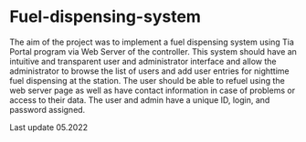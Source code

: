 # Fuel-dispensing-system
The aim of the project was to implement a fuel dispensing system using Tia Portal program via Web Server of the controller. This system should have an intuitive and transparent user and administrator interface and allow the administrator to browse the list of users and add user entries for nighttime fuel dispensing at the station. The user should be able to refuel using the web server page as well as have contact information in case of problems or access to their data. The user and admin have a unique ID, login, and password assigned.

Last update 05.2022